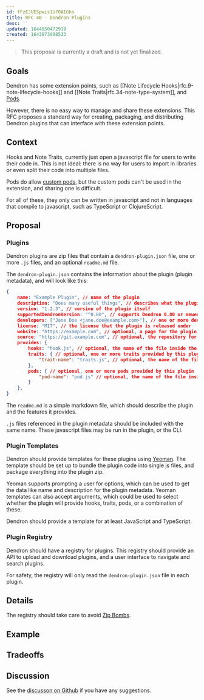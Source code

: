 ```yaml
---
id: fFzEJUESpwis1U70AIGhs
title: RFC 40 - Dendron Plugins
desc: ''
updated: 1644050472919
created: 1643873998533
---
```


> This proposal is currently a draft and is not yet finalized.

## Goals

Dendron has some extension points, such as [[Note Lifecycle Hooks|rfc.9-note-lifecycle-hooks]]
and [[Note Traits|rfc.34-note-type-system]], and [Pods](https://wiki.dendron.so/notes/66727a39-d0a7-449b-a10d-f6c438185d7f/).

However, there is no easy way to manage and share these extensions.
This RFC proposes a standard way for creating, packaging, and distributing
Dendron plugins that can interface with these extension points.

## Context

Hooks and Note Traits, currently just open a javascript file for users to write
their code in. This is not ideal: there is no way for users to import in
libraries or even split their code into multiple files.

Pods do allow
[custom pods](https://wiki.dendron.so/notes/5de219e6-d9b9-4abf-9367-998109cd57cd/),
but the custom pods can't be used in the extension, and sharing one is difficult.

For all of these, they only can be written in javascript and not in languages
that compile to javascript, such as TypeScript or ClojureScript.

## Proposal

### Plugins

Dendron plugins are zip files that contain a `dendron-plugin.json` file, one or more `.js` files, and an optional `readme.md` file.

The `dendron-plugin.json` contains the information about the plugin (plugin metadata), and will look like this:

```json
{
    name: "Example Plugin", // name of the plugin
    description: "Does many useful things", // describes what the plugin does
    version: "1.2.3", // version of the plugin itself
    supportedDendronVersion: "^0.80", // supports Dendron 0.80 or newer
    developers: ["Jane Doe <jane.doe@example.com>"], // one or more developers of this plugin
    license: "MIT", // the license that the plugin is released under
    website: "https://example.com", // optional, a page for the plugin
    source: "https://git.example.com", // optional, the repository for the plugin source code
    provides: {
        hooks: "hook.js", // optional, the name of the file inside the zip that provides hooks
        traits: { // optional, one or more traits provided by this plugin
            "trait-name": "traits.js", // optional, the name of the file inside the zip that provides trait actions
        },
        pods: { // optional, one or more pods provided by this plugin
            "pod-name": "pod.js" // optional, the name of the file inside the zip that provides the pod
        }
    },
}
```

The `readme.md` is a simple markdown file, which should describe the plugin and the features it provides.

`.js` files referenced in the plugin metadata should be included with the same name. These javascript files may be run in the plugin, or the CLI.

### Plugin Templates

Dendron should provide templates for these plugins using
[Yeoman](https://yeoman.io/). The template should be set up to bundle the plugin
code into single js files, and package everything into the plugin zip.

Yeoman supports prompting a user for options, which can be used to get the data
like name and description for the plugin metadata. Yeoman templates can also
accept arguments, which could be used to select whether the plugin will provide
hooks, traits, pods, or a combination of these.

Dendron should provide a template for at least JavaScript and TypeScript.

### Plugin Registry

Dendron should have a registry for plugins. This registry should provide an API
to upload and download plugins, and a user interface to navigate and search
plugins.

For safety, the registry will only read the `dendron-plugin.json` file in each
plugin.

## Details

The registry should take care to avoid [Zip Bombs](https://en.wikipedia.org/wiki/Zip_bomb).

## Example

## Tradeoffs

## Discussion

See the [discusson on Github](https://github.com/dendronhq/dendron/discussions/2347) if you have any suggestions.
